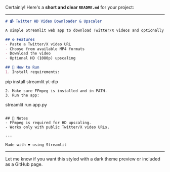 Certainly! Here's a **short and clear `README.md`** for your project:

---

```markdown
# 📹 Twitter HD Video Downloader & Upscaler

A simple Streamlit web app to download Twitter/X videos and optionally upscale them to 1080p HD using FFmpeg.

## ⚙️ Features
- Paste a Twitter/X video URL
- Choose from available MP4 formats
- Download the video
- Optional HD (1080p) upscaling

## 🚀 How to Run
1. Install requirements:
   ```
   pip install streamlit yt-dlp
   ```
2. Make sure FFmpeg is installed and in PATH.
3. Run the app:
   ```
   streamlit run app.py
   ```

## 📝 Notes
- FFmpeg is required for HD upscaling.
- Works only with public Twitter/X video URLs.

---

Made with ❤️ using Streamlit
```

---

Let me know if you want this styled with a dark theme preview or included as a GitHub page.
